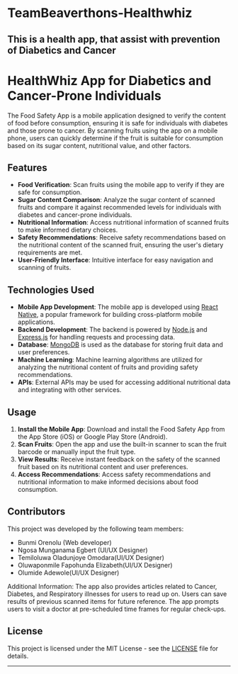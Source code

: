 # TeamBeaverthons-Healthwhiz
This is a health app, that assist with prevention of Diabetics and Cancer
---

# HealthWhiz App for Diabetics and Cancer-Prone Individuals

The Food Safety App is a mobile application designed to verify the content of food before consumption, ensuring it is safe for individuals with diabetes and those prone to cancer. By scanning fruits using the app on a mobile phone, users can quickly determine if the fruit is suitable for consumption based on its sugar content, nutritional value, and other factors.

## Features

- **Food Verification**: Scan fruits using the mobile app to verify if they are safe for consumption.
- **Sugar Content Comparison**: Analyze the sugar content of scanned fruits and compare it against recommended levels for individuals with diabetes and cancer-prone individuals.
- **Nutritional Information**: Access nutritional information of scanned fruits to make informed dietary choices.
- **Safety Recommendations**: Receive safety recommendations based on the nutritional content of the scanned fruit, ensuring the user's dietary requirements are met.
- **User-Friendly Interface**: Intuitive interface for easy navigation and scanning of fruits.

## Technologies Used

- **Mobile App Development**: The mobile app is developed using [React Native](https://reactnative.dev/), a popular framework for building cross-platform mobile applications.
- **Backend Development**: The backend is powered by [Node.js](https://nodejs.org/) and [Express.js](https://expressjs.com/) for handling requests and processing data.
- **Database**: [MongoDB](https://www.mongodb.com/) is used as the database for storing fruit data and user preferences.
- **Machine Learning**: Machine learning algorithms are utilized for analyzing the nutritional content of fruits and providing safety recommendations.
- **APIs**: External APIs may be used for accessing additional nutritional data and integrating with other services.

## Usage

1. **Install the Mobile App**: Download and install the Food Safety App from the App Store (iOS) or Google Play Store (Android).
2. **Scan Fruits**: Open the app and use the built-in scanner to scan the fruit barcode or manually input the fruit type.
3. **View Results**: Receive instant feedback on the safety of the scanned fruit based on its nutritional content and user preferences.
4. **Access Recommendations**: Access safety recommendations and nutritional information to make informed decisions about food consumption.


## Contributors

This project was developed by the following team members:

- Bunmi Orenolu (Web developer)
- Ngosa Munganama Egbert (UI/UX Designer)
- Temiloluwa Oladunjoye Omodara(UI/UX Designer)
- Oluwaponmile Fapohunda Elizabeth(UI/UX Designer)
- Olumide Adewole(UI/UX Designer)

Additional Information:
The app also provides articles related to Cancer, Diabetes, and Respiratory illnesses for users to read up on.
Users can save results of previous scanned items for future reference.
The app prompts users to visit a doctor at pre-scheduled time frames for regular check-ups.

## License

This project is licensed under the MIT License - see the [LICENSE](LICENSE) file for details.

---

